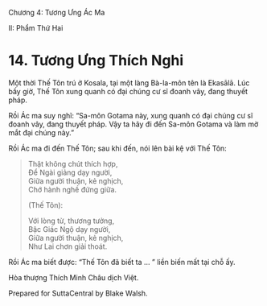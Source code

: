  

Chương 4: Tương Ưng Ác Ma

II: Phẩm Thứ Hai

# 14\. Tương Ưng Thích Nghi

Một thời Thế Tôn trú ở Kosala, tại một làng Bà-la-môn tên là Ekasālā. Lúc bấy giờ, Thế Tôn xung quanh có đại chúng cư sĩ đoanh vây, đang thuyết pháp.

Rồi Ác ma suy nghĩ: “Sa-môn Gotama này, xung quanh có đại chúng cư sĩ đoanh vây, đang thuyết pháp. Vậy ta hãy đi đến Sa-môn Gotama và làm mờ mắt đại chúng này.”

Rồi Ác ma đi đến Thế Tôn; sau khi đến, nói lên bài kệ với Thế Tôn:

> Thật không chút thích hợp,  
> Ðể Ngài giảng dạy người,  
> Giữa người thuận, kẻ nghịch,  
> Chớ hành nghề đứng giữa.
> 
> (Thế Tôn):
> 
> Với lòng từ, thương tưởng,  
> Bậc Giác Ngộ dạy người,  
> Giữa người thuận, kẻ nghịch,  
> Như Lai chơn giải thoát.

Rồi Ác ma biết được: “Thế Tôn đã biết ta … ” liền biến mất tại chỗ ấy.

Hòa thượng Thích Minh Châu dịch Việt.

Prepared for SuttaCentral by Blake Walsh.